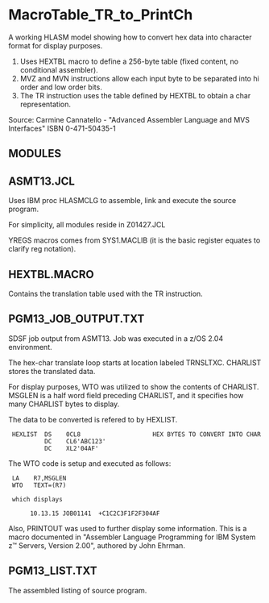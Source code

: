 # MacroTable_TR_to_PrintCh
A working HLASM model showing how to convert hex data into character format for display purposes.
1. Uses HEXTBL macro to define a 256-byte table (fixed content, no conditional assembler). 
2. MVZ and MVN instructions allow each input byte to be separated into hi order and low order bits.
3. The TR instruction uses the table defined by HEXTBL to obtain a char representation.

Source:  Carmine Cannatello - "Advanced Assembler Language and MVS Interfaces" ISBN 0-471-50435-1

MODULES
-------

ASMT13.JCL
----------
Uses IBM proc HLASMCLG to assemble, link and execute the source program.

For simplicity, all modules reside in Z01427.JCL

YREGS macros comes from SYS1.MACLIB (it is the basic register equates to clarify reg notation).

HEXTBL.MACRO
------------
Contains the translation table used with the TR instruction.

PGM13_JOB_OUTPUT.TXT
--------------------
SDSF job output from ASMT13. Job was executed in a z/OS 2.04 environment.

The hex-char translate loop starts at location labeled TRNSLTXC. 
CHARLIST stores the translated data.

For display purposes, WTO was utilized to show the contents of CHARLIST.
MSGLEN is a half word field preceding CHARLIST, and it specifies how many CHARLIST bytes to display.

The data to be converted is refered to by HEXLIST.
 
     HEXLIST  DS    0CL8                    HEX BYTES TO CONVERT INTO CHAR                       
              DC    CL6'ABC123'                                                                  
              DC    XL2'04AF'      
 
 The WTO code is setup and executed as follows:
 
     LA    R7,MSGLEN                                                                    
     WTO   TEXT=(R7) 
 
     which displays
 
          10.13.15 JOB01141  +C1C2C3F1F2F304AF
 
 Also, PRINTOUT was used to further display some information. 
 This is a macro documented in "Assembler Language Programming for IBM System z™ Servers, Version 2.00", authored by John Ehrman. 

PGM13_LIST.TXT
--------------
The assembled listing of source program.
